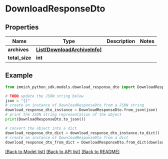 # DownloadResponseDto


## Properties

Name | Type | Description | Notes
------------ | ------------- | ------------- | -------------
**archives** | [**List[DownloadArchiveInfo]**](DownloadArchiveInfo.md) |  | 
**total_size** | **int** |  | 

## Example

```python
from immich_python_sdk.models.download_response_dto import DownloadResponseDto

# TODO update the JSON string below
json = "{}"
# create an instance of DownloadResponseDto from a JSON string
download_response_dto_instance = DownloadResponseDto.from_json(json)
# print the JSON string representation of the object
print(DownloadResponseDto.to_json())

# convert the object into a dict
download_response_dto_dict = download_response_dto_instance.to_dict()
# create an instance of DownloadResponseDto from a dict
download_response_dto_from_dict = DownloadResponseDto.from_dict(download_response_dto_dict)
```
[[Back to Model list]](../README.md#documentation-for-models) [[Back to API list]](../README.md#documentation-for-api-endpoints) [[Back to README]](../README.md)


